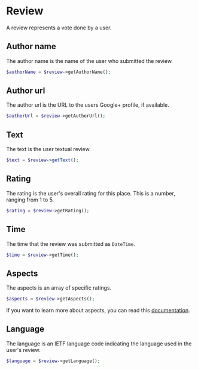 # Review

A review represents a vote done by a user.

## Author name

The author name is the name of the user who submitted the review.

``` php
$authorName = $review->getAuthorName();
```

## Author url

The author url is the URL to the users Google+ profile, if available.

``` php
$authorUrl = $review->getAuthorUrl();
```

## Text

The text is the user textual review.

``` php
$text = $review->getText();
```

## Rating

The rating is the user's overall rating for this place. This is a number, ranging from 1 to 5.

``` php
$rating = $review->getRating();
```

## Time

The time that the review was submitted as `DateTime`.

``` php
$time = $review->getTime();
```

## Aspects

The aspects is an array of specific ratings.

``` php
$aspects = $review->getAspects();
```

If you want to learn more about aspects, you can read this [documentation](/doc/service/place/base/aspect_rating.md).

## Language

The language is an IETF language code indicating the language used in the user's review.

``` php
$language = $review->getLanguage();
```

